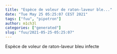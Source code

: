 ```yaml
---
title: "Espèce de voleur de raton-laveur ble..."
date: "Tue May 25 05:25:07 CEST 2021"
tags: ["fuu", "pipotron"]
author: m1ch3l
categories: ["generated"]
slug: "fuu/2021-05-25-05:25:07"
---
```


Espèce de voleur de raton-laveur bleu infecte
